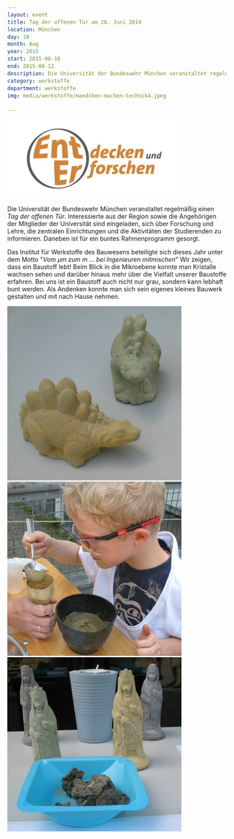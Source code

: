 ```yaml
---
layout: event
title: Tag der offenen Tür am 28. Juni 2014
location: München
day: 10
month: Aug
year: 2015
start: 2015-08-10
end: 2015-08-12
description: Die Universität der Bundeswehr München veranstaltet regelmäßig einen Tag der offenen Tür..
category: werkstoffe
department: werkstoffe
img: media/werkstoffe/maedchen-machen-technik4.jpeg

---
```


<img src="media/werkstoffe/maedchen-machen-technik10.jpeg">	

Die Universität der Bundeswehr München veranstaltet regelmäßig einen *Tag der offenen Tür*. Interessierte aus der Region sowie die Angehörigen der Mitglieder der Universität sind eingeladen, sich über Forschung und Lehre, die zentralen Einrichtungen und die Aktivitäten der Studierenden zu informieren. Daneben ist für ein buntes Rahmenprogramm gesorgt.

Das Institut für Werkstoffe des Bauwesens beteiligte sich dieses Jahr unter dem Motto "*Vom µm zum m ... bei Ingenieuren mitmischen*" Wir zeigen, dass ein Baustoff lebt! Beim Blick in die Mikroebene konnte man Kristalle wachsen sehen und darüber hinaus mehr über die Vielfalt unserer Baustoffe erfahren. Bei uns ist ein Baustoff auch nicht nur grau, sondern kann lebhaft bunt werden. Als Andenken konnte man sich sein eigenes kleines Bauwerk gestalten und mit nach Hause nehmen.
 
<img src="media/werkstoffe/maedchen-machen-technik7.jpeg">

<img src="media/werkstoffe/maedchen-machen-technik8.jpeg">

<img src="media/werkstoffe/maedchen-machen-technik9.jpeg">


